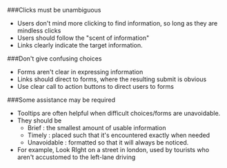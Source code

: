 ###Clicks must be unambiguous
- Users don't mind more clicking to find information, so long as they are mindless clicks
- Users should follow the "scent of information"
- Links clearly indicate the target information.

###Don't give confusing choices
- Forms aren't clear in expressing information
- Links should direct to forms, where the resulting submit is obvious
- Use clear call to action buttons to direct users to forms

###Some assistance may be required
- Tooltips are often helpful when difficult choices/forms are unavoidable.
- They should be 
	- Brief : the smallest amount of usable information
	- Timely : placed such that it's encountered exactly when needed
	- Unavoidable : formatted so that it will always be noticed.
- For example, Look RIght on a street in london, used by tourists who aren't accustomed to the left-lane driving 